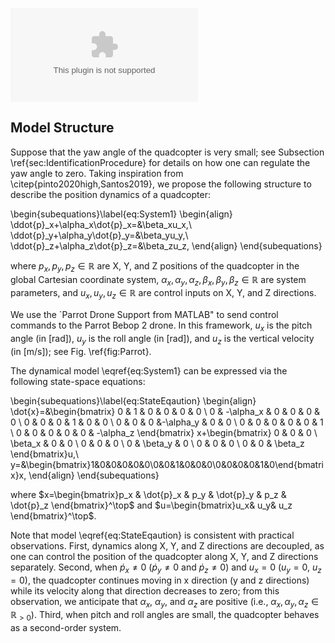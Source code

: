 ![Parrot Drone](Drone%20(1).eps)

## Model Structure
Suppose that the yaw angle of the quadcopter is very small; see Subsection \ref{sec:IdentificationProcedure} for details on how one can regulate the yaw angle to zero. Taking inspiration from \citep{pinto2020high,Santos2019}, we propose the following structure to describe the position dynamics of a quadcopter:

\begin{subequations}\label{eq:System1}
\begin{align}
\ddot{p}_x+\alpha_x\dot{p}_x=&\beta_xu_x,\\
\ddot{p}_y+\alpha_y\dot{p}_y=&\beta_yu_y,\\
\ddot{p}_z+\alpha_z\dot{p}_z=&\beta_zu_z,
\end{align}
\end{subequations}

where $p_x,p_y,p_z\in\mathbb{R}$ are  X, Y, and Z positions of the quadcopter in the global Cartesian coordinate system, $\alpha_x,\alpha_y,\alpha_z,\beta_x,\beta_y,\beta_z\in\mathbb{R}$ are system parameters, and $u_x,u_y,u_z\in\mathbb{R}$ are control inputs on X, Y, and Z directions.

We use the `Parrot Drone Support from MATLAB" to send control commands to the Parrot Bebop 2 drone. In this framework, $u_x$ is the pitch angle (in [rad]), $u_y$ is the roll angle (in [rad]), and $u_z$ is the vertical velocity (in [m/s]); see Fig. \ref{fig:Parrot}.

The dynamical model \eqref{eq:System1} can be expressed via the following state-space equations:

\begin{subequations}\label{eq:StateEqaution}
\begin{align}
\dot{x}=&\begin{bmatrix}
0 & 1 & 0 & 0 & 0 & 0 \\
0 & -\alpha_x  & 0 & 0 & 0 & 0 \\
0 & 0 & 0 & 1 & 0 & 0 \\
0 & 0 & 0 &-\alpha_y & 0 & 0 \\
0 & 0 & 0 & 0 & 0 & 1 \\
0 & 0 & 0 & 0 & 0 & -\alpha_z
\end{bmatrix} x+\begin{bmatrix}
0 & 0 & 0  \\
\beta_x & 0 & 0  \\
0 & 0 & 0  \\
0 & \beta_y & 0  \\
0 & 0 & 0  \\
0 & 0 & \beta_z 
\end{bmatrix}u,\\
y=&\begin{bmatrix}1&0&0&0&0&0\\0&0&1&0&0&0\\0&0&0&0&1&0\end{bmatrix}x,
\end{align}
\end{subequations}

where $x=\begin{bmatrix}p_x & \dot{p}_x & p_y & \dot{p}_y & p_z & \dot{p}_z \end{bmatrix}^\top$ and $u=\begin{bmatrix}u_x& u_y& u_z \end{bmatrix}^\top$.

Note that model \eqref{eq:StateEqaution} is consistent with practical observations. First, dynamics along X, Y, and Z directions are decoupled, as one can control the position of the quadcopter along X, Y, and Z directions separately. Second, when $\dot{p}_x\neq0$ ($\dot{p}_y\neq0$ and $\dot{p}_z\neq0$) and $u_x=0$ ($u_y=0$, $u_z=0$), the quadcopter continues moving in x direction (y and z directions) while its velocity along that direction decreases to zero; from this observation, we anticipate that $\alpha_x$, $\alpha_y$, and $\alpha_z$ are positive (i.e., $\alpha_x,\alpha_y,\alpha_z\in\mathbb{R}_{>0}$). Third, when pitch and roll angles are small, the quadcopter behaves as a second-order system.


